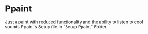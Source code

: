 # Ppaint
Just a paint with reduced functionality and the ability to listen to cool sounds
Ppaint's Setup file in "Setup Ppaint" Folder.
